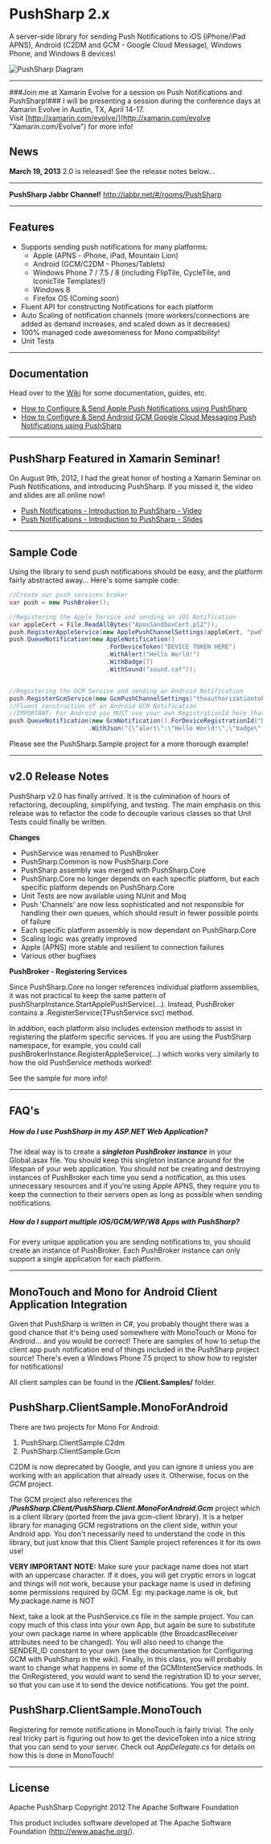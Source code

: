 PushSharp 2.x
=============

A server-side library for sending Push Notifications to iOS (iPhone/iPad APNS), Android (C2DM and GCM - Google Cloud Message), Windows Phone, and Windows 8 devices!

![PushSharp Diagram](https://github.com/Redth/PushSharp/raw/master/Resources/PushSharp-Diagram.png)
*********

###Join me at Xamarin Evolve for a session on Push Notifications and PushSharp!###
I will be presenting a session during the conference days at Xamarin Evolve in Austin, TX, April 14-17.  
Visit [http://xamarin.com/evolve/](http://xamarin.com/evolve "Xamarin.com/Evolve") for more info!


News
----

**March 19, 2013** 2.0 is released! See the release notes below...

*******
**PushSharp Jabbr Channel!**  http://jabbr.net/#/rooms/PushSharp
******

Features
--------
 - Supports sending push notifications for many platforms:
   - Apple (APNS - iPhone, iPad, Mountain Lion)
   - Android (GCM/C2DM - Phones/Tablets)
   - Windows Phone 7 / 7.5 / 8 (including FlipTile, CycleTile, and IconicTile Templates!)
   - Windows 8
   - Firefox OS (Coming soon)
 - Fluent API for constructing Notifications for each platform
 - Auto Scaling of notification channels (more workers/connections are added as demand increases, and scaled down as it decreases)
 - 100% managed code awesomeness for Mono compatibility!
 - Unit Tests
*******

Documentation
-------------
Head over to the [Wiki](https://github.com/Redth/PushSharp/wiki) for some documentation, guides, etc.
 - [How to Configure & Send Apple Push Notifications using PushSharp](https://github.com/Redth/PushSharp/wiki/How-to-Configure-&-Send-Apple-Push-Notifications-using-PushSharp)
 - [How to Configure & Send Android GCM Google Cloud Messaging Push Notifications using PushSharp](https://github.com/Redth/PushSharp/wiki/How-to-Configure-&-Send-GCM-Google-Cloud-Messaging-Push-Notifications-using-PushSharp)

*******

PushSharp Featured in Xamarin Seminar!
--------------------------------------
On August 9th, 2012, I had the great honor of hosting a Xamarin Seminar on Push Notifications, and introducing PushSharp.  If you missed it, the video and slides are all online now!
 - [Push Notifications - Introduction to PushSharp - Video](http://www.youtube.com/watch?v=MytQ6vqrE5g)
 - [Push Notifications - Introduction to PushSharp - Slides](http://www.slideshare.net/Xamarin/push-notifications-introduction-to-pushsharp-seminar)

*******

Sample Code
-------------------

Using the library to send push notifications should be easy, and the platform fairly abstracted away... Here's some sample code:

```csharp
//Create our push services broker
var push = new PushBroker();

//Registering the Apple Service and sending an iOS Notification
var appleCert = File.ReadAllBytes("ApnsSandboxCert.p12"));
push.RegisterAppleService(new ApplePushChannelSettings(appleCert, "pwd"));
push.QueueNotification(new AppleNotification()
                           .ForDeviceToken("DEVICE TOKEN HERE")
                           .WithAlert("Hello World!")
                           .WithBadge(7)
                           .WithSound("sound.caf"));


//Registering the GCM Service and sending an Android Notification
push.RegisterGcmService(new GcmPushChannelSettings("theauthorizationtokenhere"));
//Fluent construction of an Android GCM Notification
//IMPORTANT: For Android you MUST use your own RegistrationId here that gets generated within your Android app itself!
push.QueueNotification(new GcmNotification().ForDeviceRegistrationId("DEVICE REGISTRATION ID HERE")
                      .WithJson("{\"alert\":\"Hello World!\",\"badge\":7,\"sound\":\"sound.caf\"}"));

```	

Please see the PushSharp.Sample project for a more thorough example!

********************

v2.0 Release Notes
------------------

PushSharp v2.0 has finally arrived.  It is the culmination of hours of refactoring, decoupling, simplifying, and testing.  The main emphasis on this release was to refactor the code to decouple various classes so that Unit Tests could finally be written.  


**Changes**

 - PushService was renamed to PushBroker
 - PushSharp.Common is now PushSharp.Core
 - PushSharp assembly was merged with PushSharp.Core
 - PushSharp.Core no longer depends on each specific platform, but each specific platform depends on PushSharp.Core
 - Unit Tests are now available using NUnit and Moq
 - Push 'Channels' are now less sophisticated and not responsible for handling their own queues, which should result in fewer possible points of failure
 - Each specific platform assembly is now dependant on PushSharp.Core
 - Scaling logic was greatly improved
 - Apple (APNS) more stable and resilient to connection failures
 - Various other bugfixes

**PushBroker - Registering Services**

Since PushSharp.Core no longer references individual platform assemblies, it was not practical to keep the same pattern of pushSharpInstance.StartApplePushService(...).  Instead, PushBroker contains a .RegisterService<TNotification>(TPushService svc) method.  

In addition, each platform also includes extension methods to assist in registering the platform specific services.  If you are using the PushSharp namespace, for example, you could call pushBrokerInstance.RegisterAppleService(...) which works very similarly to how the old PushService methods worked!

See the sample for more info!
 

********************

FAQ's
------------------------

##### How do I use PushSharp in my ASP.NET Web Application?  #####
The ideal way is to create a ***singleton PushBroker instance*** in your Global.asax file.  You should keep this singleton instance around for the lifespan of your web application.  You should not be creating and destroying instances of PushBroker each time you send a notification, as this uses unnecessary resources and if you're using Apple APNS, they require you to keep the connection to their servers open as long as possible when sending notifications.

##### How do I support multiple iOS/GCM/WP/W8 Apps with PushSharp? #####
For every unique application you are sending notifications to, you should create an instance of PushBroker.  Each PushBroker instance can only support a single application for each platform.  



********************

MonoTouch and Mono for Android Client Application Integration
---------------------------------------------------------------------
Given that PushSharp is written in C#, you probably thought there was a good chance that it's being used somewhere with MonoTouch or Mono for Android... and you would be correct!  There are samples of how to setup the client app push notification end of things included in the PushSharp project source!  There's even a Windows Phone 7.5 project to show how to register for notifications!

All client samples can be found in the **/Client.Samples/** folder.  

PushSharp.ClientSample.MonoForAndroid
-----------------------------------------
There are two projects for Mono For Android:

1. PushSharp.ClientSample.C2dm
2. PushSharp.ClientSample.Gcm

C2DM is now deprecated by Google, and you can ignore it unless you are working with an application that already uses it.  Otherwise, focus on the *GCM* project.  

The GCM project also references the ***/PushSharp.Client/PushSharp.Client.MonoForAndroid.Gcm*** project which is a client library (ported from the java gcm-client library).  It is a helper library for managing GCM registrations on the client side, within your Android app.  You don't necessarily need to understand the code in this library, but just know that this Client Sample project references it for its own use!  

**VERY IMPORTANT NOTE:** Make sure your package name does not start with an uppercase character.  If it does, you will get cryptic errors in logcat and things will not work, because your package name is used in defining some permissions required by GCM. 
Eg: my.package.name is ok, but My.package.name is NOT

Next, take a look at the PushService.cs file in the sample project.  You can copy much of this class into your own App, but again be sure to substitute your own package name in where applicable (the BroadcastReceiver attributes need to be changed).  You will also need to change the SENDER_ID constant to your own (see the documentation for Configuring GCM with PushSharp in the wiki).  Finally, in this class, you will probably want to change what happens in some of the GCMIntentService methods.  In the OnRegistered, you would want to send the registration ID to your server, so that you can use it to send the device notifications.  You get the point.


PushSharp.ClientSample.MonoTouch
------------------------------------
Registering for remote notifications in MonoTouch is fairly trivial.  The only real tricky part is figuring out how to get the deviceToken into a nice string that you can send to your server.  Check out *AppDelegate.cs* for details on how this is done in MonoTouch!


****************	
 
License
-------
Apache PushSharp
Copyright 2012 The Apache Software Foundation

This product includes software developed at
The Apache Software Foundation (http://www.apache.org/).
